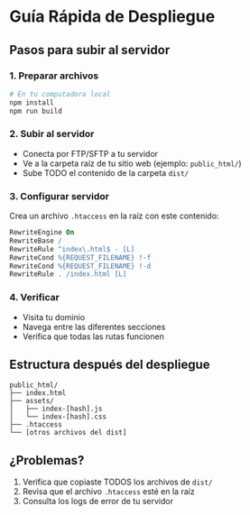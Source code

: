 
# Guía Rápida de Despliegue

## Pasos para subir al servidor

### 1. Preparar archivos
```bash
# En tu computadora local
npm install
npm run build
```

### 2. Subir al servidor
- Conecta por FTP/SFTP a tu servidor
- Ve a la carpeta raíz de tu sitio web (ejemplo: `public_html/`)
- Sube TODO el contenido de la carpeta `dist/`

### 3. Configurar servidor
Crea un archivo `.htaccess` en la raíz con este contenido:

```apache
RewriteEngine On
RewriteBase /
RewriteRule ^index\.html$ - [L]
RewriteCond %{REQUEST_FILENAME} !-f
RewriteCond %{REQUEST_FILENAME} !-d
RewriteRule . /index.html [L]
```

### 4. Verificar
- Visita tu dominio
- Navega entre las diferentes secciones
- Verifica que todas las rutas funcionen

## Estructura después del despliegue
```
public_html/
├── index.html
├── assets/
│   ├── index-[hash].js
│   └── index-[hash].css
├── .htaccess
└── [otros archivos del dist]
```

## ¿Problemas?
1. Verifica que copiaste TODOS los archivos de `dist/`
2. Revisa que el archivo `.htaccess` esté en la raíz
3. Consulta los logs de error de tu servidor
